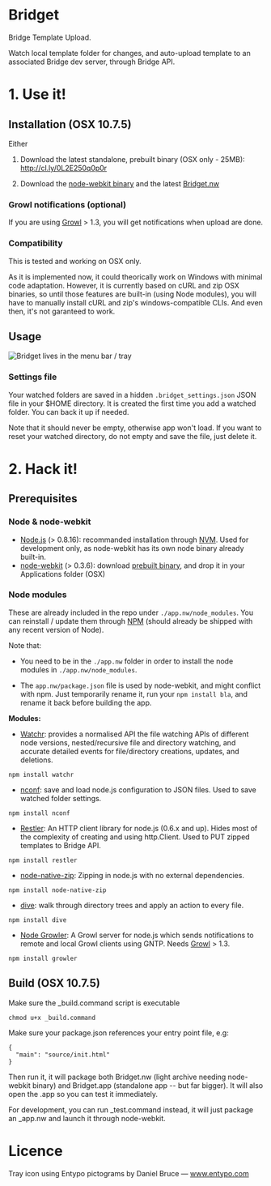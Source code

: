 # Bridget

Bridge Template Upload.

Watch local template folder for changes, and auto-upload template to an associated Bridge dev server, through Bridge API.

# 1. Use it!

## Installation (OSX 10.7.5)

Either

1. Download the latest standalone, prebuilt binary (OSX only - 25MB): http://cl.ly/0L2E250q0p0r

2. Download the [node-webkit binary](https://github.com/rogerwang/node-webkit#downloads) and the latest [Bridget.nw](https://github.com/julienma/Bridget/raw/master/build/Bridget.nw)

### Growl notifications (optional)

If you are using [Growl](http://growl.info) > 1.3, you will get notifications when upload are done.

### Compatibility

This is tested and working on OSX only.

As it is implemented now, it could theorically work on Windows with minimal code adaptation.
However, it is currently based on cURL and zip OSX binaries, so until those features are built-in (using Node modules), you will have to manually install cURL and zip's windows-compatible CLIs. And even then, it's not garanteed to work.

## Usage

![Bridget lives in the menu bar / tray](https://raw.github.com/julienma/Bridget/master/readme.png)

### Settings file

Your watched folders are saved in a hidden `.bridget_settings.json` JSON file in your $HOME directory.
It is created the first time you add a watched folder.
You can back it up if needed.

Note that it should never be empty, otherwise app won't load.
If you want to reset your watched directory, do not empty and save the file, just delete it.

# 2. Hack it!

## Prerequisites

### Node & node-webkit

- [Node.js](http://nodejs.org/) (> 0.8.16): recommanded installation through [NVM](https://github.com/creationix/nvm). Used for development only, as node-webkit has its own node binary already built-in.
- [node-webkit](https://github.com/rogerwang/node-webkit) (> 0.3.6): download [prebuilt binary](https://github.com/rogerwang/node-webkit#downloads), and drop it in your Applications folder (OSX)

### Node modules

These are already included in the repo under `./app.nw/node_modules`.
You can reinstall / update them through [NPM](https://npmjs.org/) (should already be shipped with any recent version of Node).

Note that:

- You need to be in the `./app.nw` folder in order to install the node modules in `./app.nw/node_modules`.

- The `app.nw/package.json` file is used by node-webkit, and might conflict with npm. Just temporarily rename it, run your `npm install bla`, and rename it back before building the app.

**Modules:**

- [Watchr](https://github.com/bevry/watchr): provides a normalised API the file watching APIs of different node versions, nested/recursive file and directory watching, and accurate detailed events for file/directory creations, updates, and deletions.

```
npm install watchr
```

- [nconf](https://github.com/flatiron/nconf): save and load node.js configuration to JSON files. Used to save watched folder settings.

```
npm install nconf
```

- [Restler](https://github.com/danwrong/restler): An HTTP client library for node.js (0.6.x and up). Hides most of the complexity of creating and using http.Client. Used to PUT zipped templates to Bridge API.

```
npm install restler
```

- [node-native-zip](https://github.com/janjongboom/node-native-zip): Zipping in node.js with no external dependencies.

```
npm install node-native-zip
```

- [dive](https://github.com/pvorb/node-dive): walk through directory trees and apply an action to every file.

```
npm install dive
```

- [Node Growler](https://github.com/betamos/Node-Growler): A Growl server for node.js which sends notifications to remote and local Growl clients using GNTP. Needs [Growl](http://growl.info) > 1.3.

```
npm install growler
```

## Build (OSX 10.7.5)

Make sure the _build.command script is executable

```
chmod u+x _build.command
```

Make sure your package.json references your entry point file, e.g:
```
{
  "main": "source/init.html"
}
```

Then run it, it will package both Bridget.nw (light archive needing node-webkit binary) and Bridget.app (standalone app -- but far bigger).
It will also open the .app so you can test it immediately.

For development, you can run _test.command instead, it will just package an _app.nw and launch it through node-webkit.

# Licence

Tray icon using Entypo pictograms by Daniel Bruce — www.entypo.com
